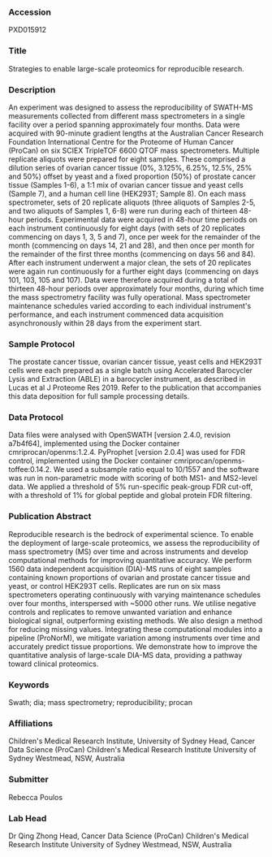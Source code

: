### Accession
PXD015912

### Title
Strategies to enable large-scale proteomics for reproducible research.

### Description
An experiment was designed to assess the reproducibility of SWATH-MS measurements collected from different mass spectrometers in a single facility over a period spanning approximately four months. Data were acquired with 90-minute gradient lengths at the Australian Cancer Research Foundation International Centre for the Proteome of Human Cancer (ProCan) on six SCIEX TripleTOF 6600 QTOF mass spectrometers. Multiple replicate aliquots were prepared for eight samples. These comprised a dilution series of ovarian cancer tissue (0%, 3.125%, 6.25%, 12.5%, 25% and 50%) offset by yeast and a fixed proportion (50%) of prostate cancer tissue (Samples 1-6), a 1:1 mix of ovarian cancer tissue and yeast cells (Sample 7), and a human cell line (HEK293T; Sample 8). On each mass spectrometer, sets of 20 replicate aliquots (three aliquots of Samples 2-5, and two aliquots of Samples 1, 6-8) were run during each of thirteen 48-hour periods. Experimental data were acquired in 48-hour time periods on each instrument continuously for eight days (with sets of 20 replicates commencing on days 1, 3, 5 and 7), once per week for the remainder of the month (commencing on days 14, 21 and 28), and then once per month for the remainder of the first three months (commencing on days 56 and 84). After each instrument underwent a major clean, the sets of 20 replicates were again run continuously for a further eight days (commencing on days 101, 103, 105 and 107). Data were therefore acquired during a total of thirteen 48-hour periods over approximately four months, during which time the mass spectrometry facility was fully operational. Mass spectrometer maintenance schedules varied according to each individual instrument's performance, and each instrument commenced data acquisition asynchronously within 28 days from the experiment start.

### Sample Protocol
The prostate cancer tissue, ovarian cancer tissue, yeast cells and HEK293T cells were each prepared as a single batch using Accelerated Barocycler Lysis and Extraction (ABLE) in a barocycler instrument, as described in Lucas et al J Proteome Res 2019. Refer to the publication that accompanies this data deposition for full sample processing details.

### Data Protocol
Data files were analysed with OpenSWATH [version 2.4.0, revision a7b4f64], implemented using the Docker container cmriprocan/openms:1.2.4. PyProphet [version 2.0.4] was used for FDR control, implemented using the Docker container cmriprocan/openms-toffee:0.14.2. We used a subsample ratio equal to 10/1557 and the software was run in non-parametric mode with scoring of both MS1- and MS2-level data. We applied a threshold of 5% run-specific peak-group FDR cut-off, with a threshold of 1% for global peptide and global protein FDR filtering.

### Publication Abstract
Reproducible research is the bedrock of experimental science. To enable the deployment of large-scale proteomics, we assess the reproducibility of mass spectrometry (MS) over time and across instruments and develop computational methods for improving quantitative accuracy. We perform 1560 data independent acquisition (DIA)-MS runs of eight samples containing known proportions of ovarian and prostate cancer tissue and yeast, or control HEK293T cells. Replicates are run on six mass spectrometers operating continuously with varying maintenance schedules over four months, interspersed with ~5000 other runs. We utilise negative controls and replicates to remove unwanted variation and enhance biological signal, outperforming existing methods. We also design a method for reducing missing values. Integrating these computational modules into a pipeline (ProNorM), we mitigate variation among instruments over time and accurately predict tissue proportions. We demonstrate how to improve the quantitative analysis of large-scale DIA-MS data, providing a pathway toward clinical proteomics.

### Keywords
Swath; dia; mass spectrometry; reproducibility; procan

### Affiliations
Children's Medical Research Institute, University of Sydney
Head, Cancer Data Science (ProCan) Children's Medical Research Institute University of Sydney Westmead, NSW, Australia

### Submitter
Rebecca Poulos

### Lab Head
Dr Qing Zhong
Head, Cancer Data Science (ProCan) Children's Medical Research Institute University of Sydney Westmead, NSW, Australia


